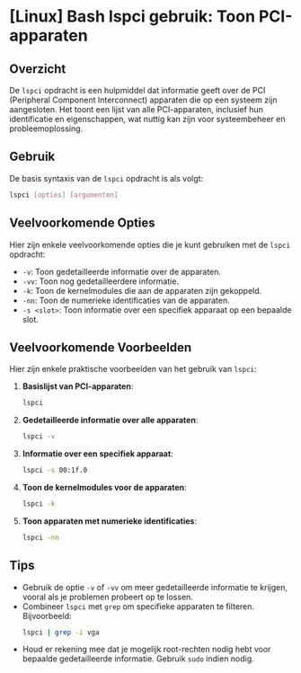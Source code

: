 # [Linux] Bash lspci gebruik: Toon PCI-apparaten

## Overzicht
De `lspci` opdracht is een hulpmiddel dat informatie geeft over de PCI (Peripheral Component Interconnect) apparaten die op een systeem zijn aangesloten. Het toont een lijst van alle PCI-apparaten, inclusief hun identificatie en eigenschappen, wat nuttig kan zijn voor systeembeheer en probleemoplossing.

## Gebruik
De basis syntaxis van de `lspci` opdracht is als volgt:

```bash
lspci [opties] [argumenten]
```

## Veelvoorkomende Opties
Hier zijn enkele veelvoorkomende opties die je kunt gebruiken met de `lspci` opdracht:

- `-v`: Toon gedetailleerde informatie over de apparaten.
- `-vv`: Toon nog gedetailleerdere informatie.
- `-k`: Toon de kernelmodules die aan de apparaten zijn gekoppeld.
- `-nn`: Toon de numerieke identificaties van de apparaten.
- `-s <slot>`: Toon informatie over een specifiek apparaat op een bepaalde slot.

## Veelvoorkomende Voorbeelden

Hier zijn enkele praktische voorbeelden van het gebruik van `lspci`:

1. **Basislijst van PCI-apparaten**:
   ```bash
   lspci
   ```

2. **Gedetailleerde informatie over alle apparaten**:
   ```bash
   lspci -v
   ```

3. **Informatie over een specifiek apparaat**:
   ```bash
   lspci -s 00:1f.0
   ```

4. **Toon de kernelmodules voor de apparaten**:
   ```bash
   lspci -k
   ```

5. **Toon apparaten met numerieke identificaties**:
   ```bash
   lspci -nn
   ```

## Tips
- Gebruik de optie `-v` of `-vv` om meer gedetailleerde informatie te krijgen, vooral als je problemen probeert op te lossen.
- Combineer `lspci` met `grep` om specifieke apparaten te filteren. Bijvoorbeeld:
  ```bash
  lspci | grep -i vga
  ```
- Houd er rekening mee dat je mogelijk root-rechten nodig hebt voor bepaalde gedetailleerde informatie. Gebruik `sudo` indien nodig.